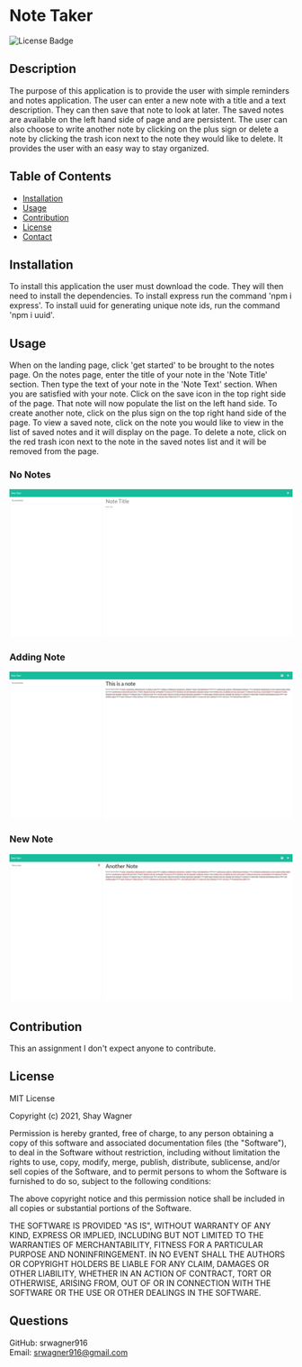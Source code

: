 
# Note Taker
![License Badge](https://img.shields.io/badge/license-MIT-green)
## Description
The purpose of this application is to provide the user with simple reminders and notes application.  The user can enter a new note with a title and a text description.  They can then save that note to look at later.  The saved notes are available on the left hand side of page and are persistent.  The user can also choose to write another note by clicking on the plus sign or delete a note by clicking the trash icon next to the note they would like to delete.  It provides the user with an easy way to stay organized.
## Table of Contents
  * [Installation](#Installation)
  * [Usage](#Usage)
  * [Contribution](#Contribution)
  * [License](#License)
  * [Contact](#Questions)
## Installation
To install this application the user must download the code.  They will then need to install the dependencies.  To install express run the command 'npm i express'.  To install uuid for generating unique note ids, run the command 'npm i uuid'.
## Usage
When on the landing page, click 'get started' to be brought to the notes page.  On the notes page, enter the title of your note in the 'Note Title' section.  Then type the text of your note in the 'Note Text' section.  When you are satisfied with your note.  Click on the save icon in the top right side of the page.  That note will now populate the list on the left hand side.  To create another note, click on the plus sign on the top right hand side of the page.  To view a saved note, click on the note you would like to view in the list of saved notes and it will display on the page.  To delete a note, click on the red trash icon next to the note in the saved notes list and it will be removed from the page.
### No Notes
![screenshot of page with no notes](./images/no-notes.png)
### Adding Note
![screenshot of adding a note](./images/adding-note.png)
### New Note
![screenshot of adding a new note](./images/new-note.png)
## Contribution
This an assignment I don't expect anyone to contribute.
## License
MIT License

Copyright (c) 2021, Shay Wagner

Permission is hereby granted, free of charge, to any person obtaining a copy
of this software and associated documentation files (the "Software"), to deal
in the Software without restriction, including without limitation the rights
to use, copy, modify, merge, publish, distribute, sublicense, and/or sell
copies of the Software, and to permit persons to whom the Software is
furnished to do so, subject to the following conditions:

The above copyright notice and this permission notice shall be included in all
copies or substantial portions of the Software.

THE SOFTWARE IS PROVIDED "AS IS", WITHOUT WARRANTY OF ANY KIND, EXPRESS OR
IMPLIED, INCLUDING BUT NOT LIMITED TO THE WARRANTIES OF MERCHANTABILITY,
FITNESS FOR A PARTICULAR PURPOSE AND NONINFRINGEMENT. IN NO EVENT SHALL THE
AUTHORS OR COPYRIGHT HOLDERS BE LIABLE FOR ANY CLAIM, DAMAGES OR OTHER
LIABILITY, WHETHER IN AN ACTION OF CONTRACT, TORT OR OTHERWISE, ARISING FROM,
OUT OF OR IN CONNECTION WITH THE SOFTWARE OR THE USE OR OTHER DEALINGS IN THE
SOFTWARE.
## Questions
GitHub: srwagner916<br>
Email: <srwagner916@gmail.com>
